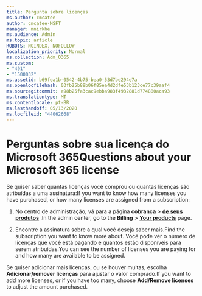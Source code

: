 ```yaml
---
title: Pergunta sobre licenças
ms.author: cmcatee
author: cmcatee-MSFT
manager: mnirkhe
ms.audience: Admin
ms.topic: article
ROBOTS: NOINDEX, NOFOLLOW
localization_priority: Normal
ms.collection: Adm_O365
ms.custom:
- "491"
- "1500032"
ms.assetid: b69fea1b-0542-4b75-bea0-53d7be294e7a
ms.openlocfilehash: 03fb25b88b06f85ea4d2dfe53b123ce77c39aaf4
ms.sourcegitcommit: a98b25fa3cac9ebba983f4932881d774880aca93
ms.translationtype: MT
ms.contentlocale: pt-BR
ms.lasthandoff: 05/13/2020
ms.locfileid: "44062668"
---
```

# <a name="questions-about-your-microsoft-365-license"></a><span data-ttu-id="1f087-102">Perguntas sobre sua licença do Microsoft 365</span><span class="sxs-lookup"><span data-stu-id="1f087-102">Questions about your Microsoft 365 license</span></span>

<span data-ttu-id="1f087-103">Se quiser saber quantas licenças você comprou ou quantas licenças são atribuídas a uma assinatura:</span><span class="sxs-lookup"><span data-stu-id="1f087-103">If you want to know how many licenses you have purchased, or how many licenses are assigned from a subscription:</span></span>
  
1. <span data-ttu-id="1f087-104">No centro de administração, vá para a página **cobrança** \> **[de seus produtos](https://go.microsoft.com/fwlink/p/?linkid=842054)** .</span><span class="sxs-lookup"><span data-stu-id="1f087-104">In the admin center, go to the **Billing** \> **[Your products](https://go.microsoft.com/fwlink/p/?linkid=842054)** page.</span></span>

2. <span data-ttu-id="1f087-105">Encontre a assinatura sobre a qual você deseja saber mais.</span><span class="sxs-lookup"><span data-stu-id="1f087-105">Find the subscription you want to know more about.</span></span> <span data-ttu-id="1f087-106">Você pode ver o número de licenças que você está pagando e quantos estão disponíveis para serem atribuídas.</span><span class="sxs-lookup"><span data-stu-id="1f087-106">You can see the number of licenses you are paying for and how many are available to be assigned.</span></span>

<span data-ttu-id="1f087-107">Se quiser adicionar mais licenças, ou se houver muitas, escolha **Adicionar/remover licenças** para ajustar o valor comprado.</span><span class="sxs-lookup"><span data-stu-id="1f087-107">If you want to add more licenses, or if you have too many, choose **Add/Remove licenses** to adjust the amount purchased.</span></span>